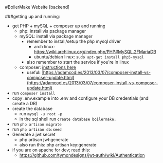 #BoilerMake Website [backend]


###getting up and running:
* get PHP + mySQL + composer up and running
  * php: install via package manager
  * mySQL: install via package manager
	* remember to install/setup the php mysql driver
	  * arch linux: https://wiki.archlinux.org/index.php/PHP#MySQL.2FMariaDB
	  * ubuntu/debian linux: `sudo apt-get install php5-mysql`
	* also remember to start the service if you're in linux
  * composer: [instructions here](https://getcomposer.org/doc/00-intro.md)
  	* useful: [https://adamcod.es/2013/03/07/composer-install-vs-composer-update.html](https://adamcod.es/2013/03/07/composer-install-vs-composer-update.html) 
* run `composer install`
* copy .env.example into .env and configure your DB credentials (and create a DB)
* create the database
  * run `mysql -u root -p`
  * in the sql shell run `create database boilermake;`
* run `php artisan migrate`
* run `php artisan db:seed`
* Generate a jwt secret
  * php artisan jwt:generate
  * also run this: php artisan key:generate
* if you are on apache for dev; read this:
	* https://github.com/tymondesigns/jwt-auth/wiki/Authentication
